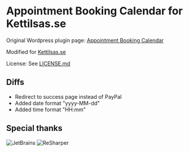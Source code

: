 # Appointment Booking Calendar for Kettilsas.se #

Original Wordpress plugin page: [Appointment Booking Calendar](https://sv.wordpress.org/plugins/appointment-booking-calendar/)

Modified for [Kettilsas.se](http://www.kettilsas.se/)

License: See [LICENSE.md](LICENSE.md)

## Diffs

 * Redirect to success page instead of PayPal
 * Added date format "yyyy-MM-dd"
 * Added time format "HH:mm"

## Special thanks
![JetBrains](https://i.imgur.com/ZjrwdWA.png "JetBrains")
![ReSharper](https://i.imgur.com/iRLTO9E.png "ReSharper")
